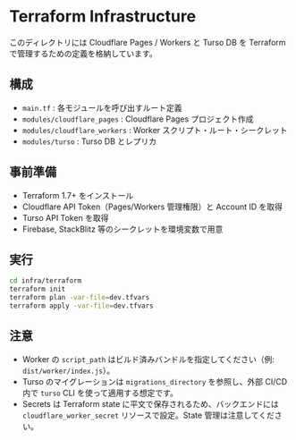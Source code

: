 # Terraform Infrastructure

このディレクトリには Cloudflare Pages / Workers と Turso DB を Terraform で管理するための定義を格納しています。

## 構成
- `main.tf` : 各モジュールを呼び出すルート定義
- `modules/cloudflare_pages` : Cloudflare Pages プロジェクト作成
- `modules/cloudflare_workers` : Worker スクリプト・ルート・シークレット
- `modules/turso` : Turso DB とレプリカ

## 事前準備
- Terraform 1.7+ をインストール
- Cloudflare API Token（Pages/Workers 管理権限）と Account ID を取得
- Turso API Token を取得
- Firebase, StackBlitz 等のシークレットを環境変数で用意

## 実行
```bash
cd infra/terraform
terraform init
terraform plan -var-file=dev.tfvars
terraform apply -var-file=dev.tfvars
```

## 注意
- Worker の `script_path` はビルド済みバンドルを指定してください（例: `dist/worker/index.js`）。
- Turso のマイグレーションは `migrations_directory` を参照し、外部 CI/CD 内で `turso` CLI を使って適用する想定です。
- Secrets は Terraform state に平文で保存されるため、バックエンドには `cloudflare_worker_secret` リソースで設定。State 管理は注意してください。
